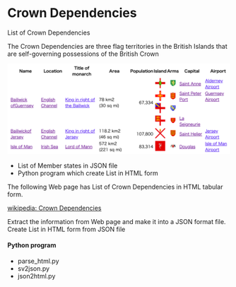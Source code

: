 Crown Dependencies
===============

List of Crown Dependencies

 The Crown Dependencies are three flag territories in the British Islands that are self-governing possessions of the British Crown

![crown dependencies](https://github.com/ohwada/World_Countries/blob/main/crown_dependencies/screenshots/crown_dependencies.png)

- List of Member states in JSON file
- Python program which create List in HTML form

The following Web page has List of Crown Dependencies in HTML tabular form.

[wikipedia:  Crown Dependencies](https://en.wikipedia.org/wiki/Crown_Dependencies)

Extract the information from Web page
and make it into a JSON format file.
Create List in HTML form from JSON file

#### Python program
- parse_html.py
- sv2json.py
- json2html.py

